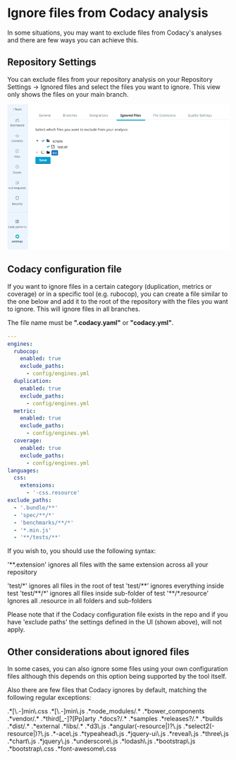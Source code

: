 # Ignore files from Codacy analysis

In some situations, you may want to exclude files from Codacy's analyses and there are few ways you can achieve this.

## Repository Settings

You can exclude files from your repository analysis on your Repository Settings -> Ignored files and select the files you want to ignore.
This view only shows the files on your main branch.

![Screen_Shot_2018-05-29_at_13.51.51.png](../../images/Screen_Shot_2018-05-29_at_13.51.51.png)

## Codacy configuration file

If you want to ignore files in a certain category (duplication, metrics or coverage) or in a specific tool (e.g. rubocop), you can create a file similar to the one below and add it to the root of the repository with the files you want to ignore. This will ignore files in all branches.

The file name must be **".codacy.yaml"** or **"codacy.yml"**.

```yaml
---
engines:
  rubocop:
    enabled: true
    exclude_paths:
      - config/engines.yml
  duplication:
    enabled: true
    exclude_paths:
      - config/engines.yml
  metric:
    enabled: true
    exclude_paths:
      - config/engines.yml
  coverage:
    enabled: true
    exclude_paths:
      - config/engines.yml
languages:
  css:
    extensions:
      - '-css.resource'
exclude_paths:
  - '.bundle/**'
  - 'spec/**/*'
  - 'benchmarks/**/*'
  - '*.min.js'
  - '**/tests/**'
```

If you wish to, you should use the following syntax:

'\*\*.extension' ignores all files with the same extension across all your repository

'test/\*' ignores all files in the root of test
'test/\*\*' ignores everything inside test
'test/\*\*/\*' ignores all files inside sub-folder of test
'\*\*/\*.resource' Ignores all .resource in all folders and sub-folders

Please note that if the Codacy configuration file exists in the repo and if you have 'exclude paths' the settings defined in the UI (shown above), will not apply.

## Other considerations about ignored files

In some cases, you can also ignore some files using your own configuration files although this depends on this option being supported by the tool itself.

Also there are few files that Codacy ignores by default, matching the following regular exceptions:

.\*\[\\.-]min\\.css
.\*\[\\.-]min\\.js
.\*node_modules/.\*
.\*bower_components
.\*vendor/.\*
.\*third\[\_-]?\[Pp]arty
.\*docs?/.\*
.\*samples
.\*releases?/.\*
.\*builds
.\*dist/.\*
.\*external
.\*libs/.\*
.\*d3\\.js
.\*angular(-resource|)?\\.js
.\*select2(-resource|)?\\.js
.\*-ace\\.js
.\*typeahead\\.js
.\*jquery-ui\\.js
.\*reveal\\.js
.\*three\\.js
.\*chart\\.js
.\*jquery\\.js
.\*underscore\\.js
.\*lodash\\.js
.\*bootstrap\\.js
.\*bootstrap\\.css
.\*font-awesome\\.css

